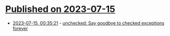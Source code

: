 # [Published on 2023-07-15](index.md)

* [2023-07-15, 00:35:21](https://lobste.rs/s/mbqmuu/unchecked_say_goodbye_checked) - [unchecked: Say goodbye to checked exceptions forever](https://github.com/rogerkeays/unchecked)
